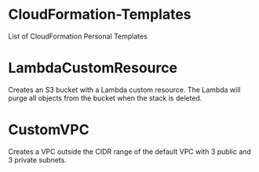 # CloudFormation-Templates

List of CloudFormation Personal Templates

# LambdaCustomResource
Creates an S3 bucket with a Lambda custom resource. The Lambda will purge all objects from the bucket when the stack is deleted.


# CustomVPC
Creates a VPC outside the CIDR range of the default VPC with 3 public and 3 private subnets.
